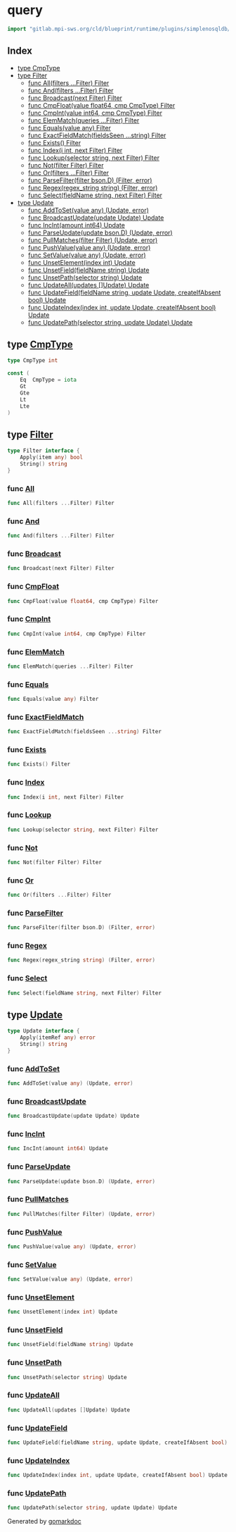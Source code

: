 <!-- Code generated by gomarkdoc. DO NOT EDIT -->

# query

```go
import "gitlab.mpi-sws.org/cld/blueprint/runtime/plugins/simplenosqldb/query"
```

## Index

- [type CmpType](<#CmpType>)
- [type Filter](<#Filter>)
  - [func All\(filters ...Filter\) Filter](<#All>)
  - [func And\(filters ...Filter\) Filter](<#And>)
  - [func Broadcast\(next Filter\) Filter](<#Broadcast>)
  - [func CmpFloat\(value float64, cmp CmpType\) Filter](<#CmpFloat>)
  - [func CmpInt\(value int64, cmp CmpType\) Filter](<#CmpInt>)
  - [func ElemMatch\(queries ...Filter\) Filter](<#ElemMatch>)
  - [func Equals\(value any\) Filter](<#Equals>)
  - [func ExactFieldMatch\(fieldsSeen ...string\) Filter](<#ExactFieldMatch>)
  - [func Exists\(\) Filter](<#Exists>)
  - [func Index\(i int, next Filter\) Filter](<#Index>)
  - [func Lookup\(selector string, next Filter\) Filter](<#Lookup>)
  - [func Not\(filter Filter\) Filter](<#Not>)
  - [func Or\(filters ...Filter\) Filter](<#Or>)
  - [func ParseFilter\(filter bson.D\) \(Filter, error\)](<#ParseFilter>)
  - [func Regex\(regex\_string string\) \(Filter, error\)](<#Regex>)
  - [func Select\(fieldName string, next Filter\) Filter](<#Select>)
- [type Update](<#Update>)
  - [func AddToSet\(value any\) \(Update, error\)](<#AddToSet>)
  - [func BroadcastUpdate\(update Update\) Update](<#BroadcastUpdate>)
  - [func IncInt\(amount int64\) Update](<#IncInt>)
  - [func ParseUpdate\(update bson.D\) \(Update, error\)](<#ParseUpdate>)
  - [func PullMatches\(filter Filter\) \(Update, error\)](<#PullMatches>)
  - [func PushValue\(value any\) \(Update, error\)](<#PushValue>)
  - [func SetValue\(value any\) \(Update, error\)](<#SetValue>)
  - [func UnsetElement\(index int\) Update](<#UnsetElement>)
  - [func UnsetField\(fieldName string\) Update](<#UnsetField>)
  - [func UnsetPath\(selector string\) Update](<#UnsetPath>)
  - [func UpdateAll\(updates \[\]Update\) Update](<#UpdateAll>)
  - [func UpdateField\(fieldName string, update Update, createIfAbsent bool\) Update](<#UpdateField>)
  - [func UpdateIndex\(index int, update Update, createIfAbsent bool\) Update](<#UpdateIndex>)
  - [func UpdatePath\(selector string, update Update\) Update](<#UpdatePath>)


<a name="CmpType"></a>
## type [CmpType](<https://gitlab.mpi-sws.org/cld/blueprint2/blueprint/blob/main/runtime/plugins/simplenosqldb/query/filter.go#L41>)



```go
type CmpType int
```

<a name="Eq"></a>

```go
const (
    Eq  CmpType = iota
    Gt
    Gte
    Lt
    Lte
)
```

<a name="Filter"></a>
## type [Filter](<https://gitlab.mpi-sws.org/cld/blueprint2/blueprint/blob/main/runtime/plugins/simplenosqldb/query/filter.go#L17-L20>)



```go
type Filter interface {
    Apply(item any) bool
    String() string
}
```

<a name="All"></a>
### func [All](<https://gitlab.mpi-sws.org/cld/blueprint2/blueprint/blob/main/runtime/plugins/simplenosqldb/query/filter.go#L180>)

```go
func All(filters ...Filter) Filter
```



<a name="And"></a>
### func [And](<https://gitlab.mpi-sws.org/cld/blueprint2/blueprint/blob/main/runtime/plugins/simplenosqldb/query/filter.go#L137>)

```go
func And(filters ...Filter) Filter
```



<a name="Broadcast"></a>
### func [Broadcast](<https://gitlab.mpi-sws.org/cld/blueprint2/blueprint/blob/main/runtime/plugins/simplenosqldb/query/filter.go#L115>)

```go
func Broadcast(next Filter) Filter
```



<a name="CmpFloat"></a>
### func [CmpFloat](<https://gitlab.mpi-sws.org/cld/blueprint2/blueprint/blob/main/runtime/plugins/simplenosqldb/query/filter.go#L133>)

```go
func CmpFloat(value float64, cmp CmpType) Filter
```



<a name="CmpInt"></a>
### func [CmpInt](<https://gitlab.mpi-sws.org/cld/blueprint2/blueprint/blob/main/runtime/plugins/simplenosqldb/query/filter.go#L129>)

```go
func CmpInt(value int64, cmp CmpType) Filter
```



<a name="ElemMatch"></a>
### func [ElemMatch](<https://gitlab.mpi-sws.org/cld/blueprint2/blueprint/blob/main/runtime/plugins/simplenosqldb/query/filter.go#L184>)

```go
func ElemMatch(queries ...Filter) Filter
```



<a name="Equals"></a>
### func [Equals](<https://gitlab.mpi-sws.org/cld/blueprint2/blueprint/blob/main/runtime/plugins/simplenosqldb/query/filter.go#L119>)

```go
func Equals(value any) Filter
```



<a name="ExactFieldMatch"></a>
### func [ExactFieldMatch](<https://gitlab.mpi-sws.org/cld/blueprint2/blueprint/blob/main/runtime/plugins/simplenosqldb/query/filter.go#L167>)

```go
func ExactFieldMatch(fieldsSeen ...string) Filter
```



<a name="Exists"></a>
### func [Exists](<https://gitlab.mpi-sws.org/cld/blueprint2/blueprint/blob/main/runtime/plugins/simplenosqldb/query/filter.go#L163>)

```go
func Exists() Filter
```



<a name="Index"></a>
### func [Index](<https://gitlab.mpi-sws.org/cld/blueprint2/blueprint/blob/main/runtime/plugins/simplenosqldb/query/filter.go#L111>)

```go
func Index(i int, next Filter) Filter
```



<a name="Lookup"></a>
### func [Lookup](<https://gitlab.mpi-sws.org/cld/blueprint2/blueprint/blob/main/runtime/plugins/simplenosqldb/query/filter.go#L92>)

```go
func Lookup(selector string, next Filter) Filter
```



<a name="Not"></a>
### func [Not](<https://gitlab.mpi-sws.org/cld/blueprint2/blueprint/blob/main/runtime/plugins/simplenosqldb/query/filter.go#L159>)

```go
func Not(filter Filter) Filter
```



<a name="Or"></a>
### func [Or](<https://gitlab.mpi-sws.org/cld/blueprint2/blueprint/blob/main/runtime/plugins/simplenosqldb/query/filter.go#L148>)

```go
func Or(filters ...Filter) Filter
```



<a name="ParseFilter"></a>
### func [ParseFilter](<https://gitlab.mpi-sws.org/cld/blueprint2/blueprint/blob/main/runtime/plugins/simplenosqldb/query/parsefilter.go#L15>)

```go
func ParseFilter(filter bson.D) (Filter, error)
```



<a name="Regex"></a>
### func [Regex](<https://gitlab.mpi-sws.org/cld/blueprint2/blueprint/blob/main/runtime/plugins/simplenosqldb/query/filter.go#L175>)

```go
func Regex(regex_string string) (Filter, error)
```



<a name="Select"></a>
### func [Select](<https://gitlab.mpi-sws.org/cld/blueprint2/blueprint/blob/main/runtime/plugins/simplenosqldb/query/filter.go#L107>)

```go
func Select(fieldName string, next Filter) Filter
```



<a name="Update"></a>
## type [Update](<https://gitlab.mpi-sws.org/cld/blueprint2/blueprint/blob/main/runtime/plugins/simplenosqldb/query/update.go#L14-L17>)



```go
type Update interface {
    Apply(itemRef any) error
    String() string
}
```

<a name="AddToSet"></a>
### func [AddToSet](<https://gitlab.mpi-sws.org/cld/blueprint2/blueprint/blob/main/runtime/plugins/simplenosqldb/query/update.go#L82>)

```go
func AddToSet(value any) (Update, error)
```



<a name="BroadcastUpdate"></a>
### func [BroadcastUpdate](<https://gitlab.mpi-sws.org/cld/blueprint2/blueprint/blob/main/runtime/plugins/simplenosqldb/query/update.go#L162>)

```go
func BroadcastUpdate(update Update) Update
```



<a name="IncInt"></a>
### func [IncInt](<https://gitlab.mpi-sws.org/cld/blueprint2/blueprint/blob/main/runtime/plugins/simplenosqldb/query/update.go#L99>)

```go
func IncInt(amount int64) Update
```



<a name="ParseUpdate"></a>
### func [ParseUpdate](<https://gitlab.mpi-sws.org/cld/blueprint2/blueprint/blob/main/runtime/plugins/simplenosqldb/query/parseupdate.go#L11>)

```go
func ParseUpdate(update bson.D) (Update, error)
```



<a name="PullMatches"></a>
### func [PullMatches](<https://gitlab.mpi-sws.org/cld/blueprint2/blueprint/blob/main/runtime/plugins/simplenosqldb/query/update.go#L87>)

```go
func PullMatches(filter Filter) (Update, error)
```



<a name="PushValue"></a>
### func [PushValue](<https://gitlab.mpi-sws.org/cld/blueprint2/blueprint/blob/main/runtime/plugins/simplenosqldb/query/update.go#L77>)

```go
func PushValue(value any) (Update, error)
```



<a name="SetValue"></a>
### func [SetValue](<https://gitlab.mpi-sws.org/cld/blueprint2/blueprint/blob/main/runtime/plugins/simplenosqldb/query/update.go#L72>)

```go
func SetValue(value any) (Update, error)
```



<a name="UnsetElement"></a>
### func [UnsetElement](<https://gitlab.mpi-sws.org/cld/blueprint2/blueprint/blob/main/runtime/plugins/simplenosqldb/query/update.go#L95>)

```go
func UnsetElement(index int) Update
```



<a name="UnsetField"></a>
### func [UnsetField](<https://gitlab.mpi-sws.org/cld/blueprint2/blueprint/blob/main/runtime/plugins/simplenosqldb/query/update.go#L91>)

```go
func UnsetField(fieldName string) Update
```



<a name="UnsetPath"></a>
### func [UnsetPath](<https://gitlab.mpi-sws.org/cld/blueprint2/blueprint/blob/main/runtime/plugins/simplenosqldb/query/update.go#L126>)

```go
func UnsetPath(selector string) Update
```



<a name="UpdateAll"></a>
### func [UpdateAll](<https://gitlab.mpi-sws.org/cld/blueprint2/blueprint/blob/main/runtime/plugins/simplenosqldb/query/update.go#L149>)

```go
func UpdateAll(updates []Update) Update
```



<a name="UpdateField"></a>
### func [UpdateField](<https://gitlab.mpi-sws.org/cld/blueprint2/blueprint/blob/main/runtime/plugins/simplenosqldb/query/update.go#L103>)

```go
func UpdateField(fieldName string, update Update, createIfAbsent bool) Update
```



<a name="UpdateIndex"></a>
### func [UpdateIndex](<https://gitlab.mpi-sws.org/cld/blueprint2/blueprint/blob/main/runtime/plugins/simplenosqldb/query/update.go#L107>)

```go
func UpdateIndex(index int, update Update, createIfAbsent bool) Update
```



<a name="UpdatePath"></a>
### func [UpdatePath](<https://gitlab.mpi-sws.org/cld/blueprint2/blueprint/blob/main/runtime/plugins/simplenosqldb/query/update.go#L111>)

```go
func UpdatePath(selector string, update Update) Update
```



Generated by [gomarkdoc](<https://github.com/princjef/gomarkdoc>)
